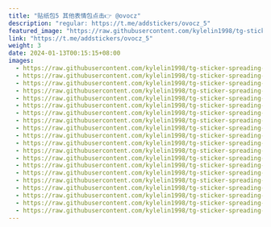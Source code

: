 ```yaml
---
title: "贴纸包5 其他表情包点击👉 @ovocz"
description: "regular: https://t.me/addstickers/ovocz_5"
featured_image: "https://raw.githubusercontent.com/kylelin1998/tg-sticker-spreading-worldwide-images/main/img/b3800b7e-10b4-41d4-b7c5-fa06e2144d03.jpg"
link: "https://t.me/addstickers/ovocz_5"
weight: 3
date: 2024-01-13T00:15:15+08:00
images:
  - https://raw.githubusercontent.com/kylelin1998/tg-sticker-spreading-worldwide-images/main/img/b3800b7e-10b4-41d4-b7c5-fa06e2144d03.jpg
  - https://raw.githubusercontent.com/kylelin1998/tg-sticker-spreading-worldwide-images/main/img/ba0e2663-43a2-4679-9b09-25de077c7312.jpg
  - https://raw.githubusercontent.com/kylelin1998/tg-sticker-spreading-worldwide-images/main/img/ee5092c2-72ac-40b5-b2e9-ea135051a856.jpg
  - https://raw.githubusercontent.com/kylelin1998/tg-sticker-spreading-worldwide-images/main/img/d3d79ede-4864-448d-8693-fa123e07cd59.jpg
  - https://raw.githubusercontent.com/kylelin1998/tg-sticker-spreading-worldwide-images/main/img/5b008f81-40bc-408e-a619-64d2159f41b3.jpg
  - https://raw.githubusercontent.com/kylelin1998/tg-sticker-spreading-worldwide-images/main/img/fc5c9178-b020-40f1-b1ab-a04eacb1936d.jpg
  - https://raw.githubusercontent.com/kylelin1998/tg-sticker-spreading-worldwide-images/main/img/56b47163-688b-4131-bcc1-a7184d1c2f73.jpg
  - https://raw.githubusercontent.com/kylelin1998/tg-sticker-spreading-worldwide-images/main/img/53d4997f-6769-41a7-a2f2-905ca7699612.jpg
  - https://raw.githubusercontent.com/kylelin1998/tg-sticker-spreading-worldwide-images/main/img/8afdafab-fc2f-4017-809a-41be96ab8ed9.jpg
  - https://raw.githubusercontent.com/kylelin1998/tg-sticker-spreading-worldwide-images/main/img/3f803f87-73c3-439e-aa1f-a9140eaf9680.jpg
  - https://raw.githubusercontent.com/kylelin1998/tg-sticker-spreading-worldwide-images/main/img/92e74aa9-b4e7-4ddc-b183-5fa20e9abe8e.jpg
  - https://raw.githubusercontent.com/kylelin1998/tg-sticker-spreading-worldwide-images/main/img/26d7cada-a276-4b80-8c7c-f58248152f5c.jpg
  - https://raw.githubusercontent.com/kylelin1998/tg-sticker-spreading-worldwide-images/main/img/5ea33199-0d1d-4697-add8-fe32899cc62d.jpg
  - https://raw.githubusercontent.com/kylelin1998/tg-sticker-spreading-worldwide-images/main/img/0ad7fd2c-891f-4bf5-8f3a-afc666bb0bda.jpg
  - https://raw.githubusercontent.com/kylelin1998/tg-sticker-spreading-worldwide-images/main/img/dc91f436-f6d4-435d-b635-5579e3086ac7.jpg
  - https://raw.githubusercontent.com/kylelin1998/tg-sticker-spreading-worldwide-images/main/img/1f4c5d83-e6b4-4ebe-b1c6-135d060c9f80.jpg
  - https://raw.githubusercontent.com/kylelin1998/tg-sticker-spreading-worldwide-images/main/img/9e304f4a-8f68-4f1f-a60f-044913d3303e.jpg
  - https://raw.githubusercontent.com/kylelin1998/tg-sticker-spreading-worldwide-images/main/img/0ac37bba-4dd6-4ef4-9671-5874a0ed9bb2.jpg
  - https://raw.githubusercontent.com/kylelin1998/tg-sticker-spreading-worldwide-images/main/img/4a48efef-6aea-4312-a2f6-e751cdad7be8.jpg
  - https://raw.githubusercontent.com/kylelin1998/tg-sticker-spreading-worldwide-images/main/img/979ec529-70d6-4942-aa70-b2c9bfbf1408.jpg
---
```

